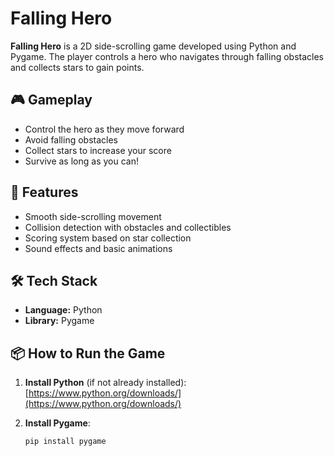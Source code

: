 # Falling Hero

**Falling Hero** is a 2D side-scrolling game developed using Python and Pygame. The player controls a hero who navigates through falling obstacles and collects stars to gain points.

## 🎮 Gameplay

- Control the hero as they move forward
- Avoid falling obstacles
- Collect stars to increase your score
- Survive as long as you can!

## 🚀 Features

- Smooth side-scrolling movement
- Collision detection with obstacles and collectibles
- Scoring system based on star collection
- Sound effects and basic animations

## 🛠️ Tech Stack

- **Language:** Python
- **Library:** Pygame

## 📦 How to Run the Game

1. **Install Python** (if not already installed):  
   [https://www.python.org/downloads/](https://www.python.org/downloads/)

2. **Install Pygame**:
   ```bash
   pip install pygame
